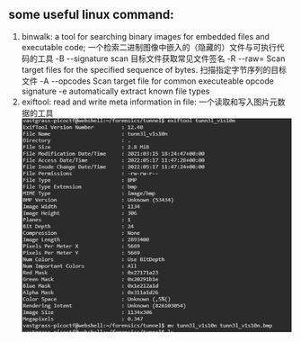 ## some useful linux command:
1. binwalk: a tool for searching binary images for embedded files and executable code;
            一个检索二进制图像中嵌入的（隐藏的）文件与可执行代码的工具
    -B --signature scan 目标文件获取常见文件签名
    -R --raw=<str> Scan target files for the specified sequence of bytes. 扫描指定字节序列的目标文件
    -A --opcodes Scan target file for common executeable opcode signature
    -e automatically extract known file types
2. exiftool: read and write meta information in file:
            一个读取和写入图片元数据的工具
    ![exiftool](../imgs/exiftool.png)
    